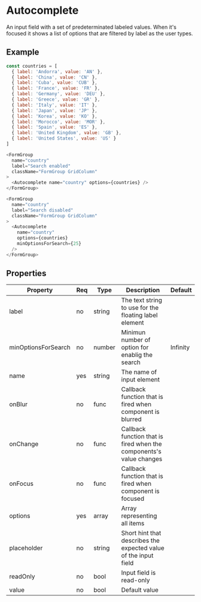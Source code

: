 # Autocomplete
An input field with a set of predeterminated labeled values. When it's focused it shows a list of options that are filtered by label as the user types.

## Example

```javascript
const countries = [
  { label: 'Andorra', value: 'AN' },
  { label: 'China', value: 'CN' },
  { label: 'Cuba', value: 'CUB' },
  { label: 'France', value: 'FR' },
  { label: 'Germany', value: 'DEU' },
  { label: 'Greece', value: 'GR' },
  { label: 'Italy', value: 'IT' },
  { label: 'Japan', value: 'JP' },
  { label: 'Korea', value: 'KO' },
  { label: 'Morocco', value: 'MOR' },
  { label: 'Spain', value: 'ES' },
  { label: 'United Kingdom', value: 'GB' },
  { label: 'United States', value: 'US' }
]

<FormGroup
  name="country"
  label="Search enabled"
  className="FormGroup GridColumn"
>
  <Autocomplete name="country" options={countries} />
</FormGroup>

<FormGroup
  name="country"
  label="Search disabled"
  className="FormGroup GridColumn"
>
  <Autocomplete
    name="country"
    options={countries}
    minOptionsForSearch={25}
  />
</FormGroup>
```

## Properties

| Property            | Req   | Type       | Description                                                         | Default   |
| ------------------- | ----- | ---------- | ------------------------------------------------------------------- | --------- |
| label               | no    | string     | The text string to use for the floating label element               |           |
| minOptionsForSearch | no    | number     | Minimun number of option for enablig the search                     | Infinity  |
| name                | yes   | string     | The name of input element                                           |           |
| onBlur              | no    | func       | Callback function that is fired when component is blurred           |           |
| onChange            | no    | func       | Callback function that is fired when the components's value changes |           |
| onFocus             | no    | func       | Callback function that is fired when component is focused           |           |
| options             | yes   | array      | Array representing all items                                        |           |
| placeholder         | no    | string     | Short hint that describes the expected value of the input field     |           |
| readOnly            | no    | bool       | Input field is read-only                                            |           |
| value               | no    | bool       | Default value                                                       |           |
